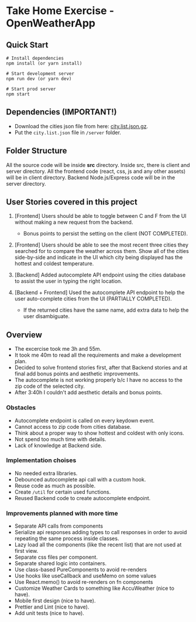# Take Home Exercise - OpenWeatherApp

## Quick Start

```
# Install dependencies
npm install (or yarn install)

# Start development server
npm run dev (or yarn dev)

# Start prod server
npm start
```

## Dependencies (IMPORTANT!)
- Download the cities json file from here: [city.list.json.gz](http://bulk.openweathermap.org/sample/city.list.json.gz).
- Put the `city.list.json` file in `/server` folder.

## Folder Structure
All the source code will be inside **src** directory. Inside src, there is client and server directory.
All the frontend code (react, css, js and any other assets) will be in client directory. Backend Node.js/Express code will be in the server directory.

## User Stories covered in this project

1. [Frontend] Users should be able to toggle between C and F from the UI without making a 
   new request from the backend.
    - Bonus points to persist the setting on the client (NOT COMPLETED).
    

2. [Frontend] Users should be able to see the most recent three cities they searched for 
   to compare the weather across them. Show all of the cities side-by-side and indicate in 
   the UI which city being displayed has the hottest and coldest temperature.


3. [Backend] Added autocomplete API endpoint using the cities database to assist the user 
   in typing the right location.


4. [Backend + Frontend] Used the autocomplete API endpoint to help the user auto-complete 
   cities from the UI (PARTIALLY COMPLETED).
    - If the returned cities have the same name, add extra data to help the user disambiguate.
    

## Overview
- The excercise took me 3h and 55m.
- It took me 40m to read all the requirements and make a development plan.
- Decided to solve frontend stories first, after that Backend stories and
  at final add bonus points and aesthetic improvements.
- The autocomplete is not working properly b/c I have no access 
  to the zip code of the selected city.
- After 3:40h I couldn't add aesthetic details and bonus points.

### Obstacles
- Autocomplete endpoint is called on every keydown event.
- Cannot access to zip code from cities database.
- Think about a proper way to show hottest and coldest with only icons.
- Not spend too much time with details.
- Lack of knowledge at Backend side.

### Implementation choises
- No needed extra libraries.
- Debounced autocomplete api call with a custom hook.
- Reuse code as much as possible.
- Create `/util` for certain used functions.
- Reused Backend code to create autocomplete endpoint.

### Improvements planned with more time
- Separate API calls from components
- Serialize api responses adding types to call responses 
  in order to avoid repeating the same process inside classes.
- Lazy load all the components (like the recent list) 
  that are not used at first view.
- Separate css files per component.
- Separate shared logic into containers.
- Use class-based PureComponents to avoid re-renders
- Use hooks like useCallback and useMemo on some values
- Use React.memo() to avoid re-renders on fn components
- Customize Weather Cards to something like AccuWeather (nice to have).
- Mobile first design (nice to have).
- Prettier and Lint (nice to have).
- Add unit tests (nice to have).
